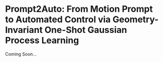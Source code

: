 # Prompt2Auto: From Motion Prompt to Automated Control via Geometry-Invariant One-Shot Gaussian Process Learning

Coming Soon...

